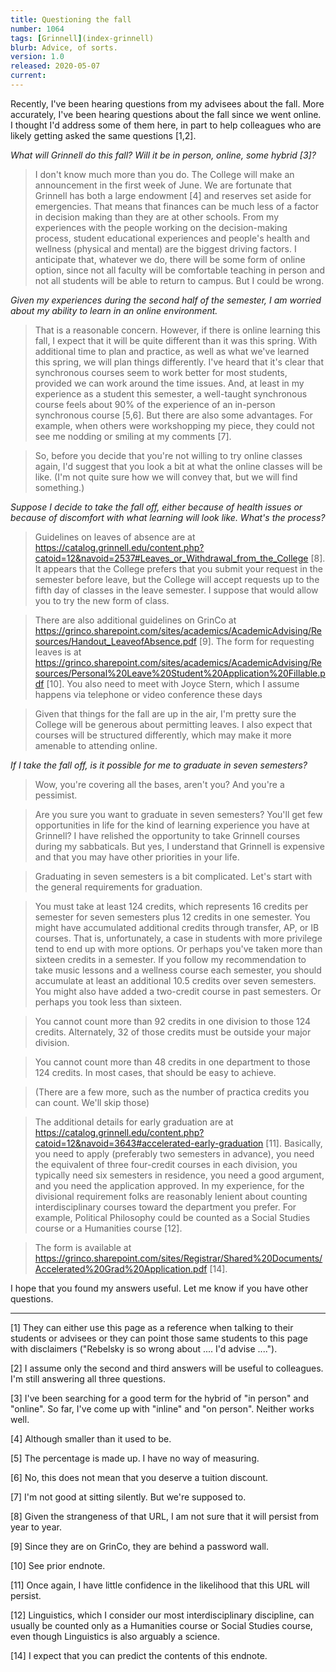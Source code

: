 ```yaml
---
title: Questioning the fall
number: 1064
tags: [Grinnell](index-grinnell)
blurb: Advice, of sorts.
version: 1.0
released: 2020-05-07
current: 
---
```

Recently, I've been hearing questions from my advisees about the fall.
More accurately, I've been hearing questions about the fall since
we went online.  I thought I'd address some of them here, in part to
help colleagues who are likely getting asked the same questions [1,2].

*What will Grinnell do this fall?  Will it be in person, online, some hybrid [3]?*

> I don't know much more than you do.  The College will make an
announcement in the first week of June.  We are fortunate that
Grinnell has both a large endowment [4] and reserves set aside for
emergencies.  That means that finances can be much less
of a factor in decision making than they are at other schools.  From
my experiences with the people working on the decision-making
process, student educational experiences and people's health and
wellness (physical and mental) are the biggest driving factors.  I
anticipate that, whatever we do, there will be some form of online
option, since not all faculty will be comfortable teaching in person
and not all students will be able to return to campus.  But I could
be wrong.

*Given my experiences during the second half of the semester, I am
worried about my ability to learn in an online environment.*

> That is a reasonable concern.  However, if there is online learning
this fall, I expect that it will be quite different than it was this
spring.  With additional time to plan and practice, as well as what
we've learned this spring, we will plan things differently.  I've
heard that it's clear that synchronous courses seem to work better
for most students, provided we can work around the time issues.  And,
at least in my experience as a student this semester, a well-taught
synchronous course feels about 90% of the experience of an in-person synchronous
course [5,6].  But there are also some advantages.  For example, when
others were workshopping my piece, they could not see me nodding
or smiling at my comments [7].

> So, before you decide that you're not willing to try online classes
again, I'd suggest that you look a bit at what the online classes will
be like.  (I'm not quite sure how we will convey that, but we will 
find something.)

*Suppose I decide to take the fall off, either because of health issues
or because of discomfort with what learning will look like.  What's the
process?*

> Guidelines on leaves of absence are at <https://catalog.grinnell.edu/content.php?catoid=12&navoid=2537#Leaves_or_Withdrawal_from_the_College> [8]. It appears that the College prefers that you submit your request in the semester before leave, but the College will accept requests up to the fifth day of classes in the leave semester.  I suppose that would allow you to try the new form of class.  

> There are also additional guidelines on GrinCo at <https://grinco.sharepoint.com/sites/academics/AcademicAdvising/Resources/Handout_LeaveofAbsence.pdf> [9].  The form for requesting leaves is at <https://grinco.sharepoint.com/sites/academics/AcademicAdvising/Resources/Personal%20Leave%20Student%20Application%20Fillable.pdf> [10].  You also need to meet with Joyce Stern, which I assume happens via telephone or video conference these days

> Given that things for the fall are up in the air, I'm pretty sure the College will be generous about permitting leaves.  I also expect that courses will be structured differently, which may make it more amenable to attending online.

_If I take the fall off, is it possible for me to graduate in seven semesters?_

> Wow, you're covering all the bases, aren't you?  And you're a pessimist.

> Are you sure you want to graduate in seven semesters?  You'll get few
  opportunities in life for the kind of learning experience you have at
  Grinnell?  I have relished the opportunity to take Grinnell courses
  during my sabbaticals.  But yes, I understand that Grinnell is
  expensive and that you may have other priorities in your life.

> Graduating in seven semesters is a bit complicated.  Let's start
  with the general requirements for graduation.

> You must take at least 124 credits, which represents 16 credits per semester for seven semesters plus 12 credits in one semester.  You might have accumulated additional credits through transfer, AP, or IB courses.  That is, unfortunately, a case in students with more privilege tend to end up with more options.   Or perhaps you've taken more than sixteen credits in a semester.  If you follow my recommendation to take music lessons and a wellness course each semester, you should accumulate at least an additional 10.5 credits over seven semesters.  You might also have added a two-credit course in past semesters.  Or perhaps you took less than sixteen.

> You cannot count more than 92 credits in one division to those 124 credits.  Alternately, 32 of those credits must be outside your major division.  

> You cannot count more than 48 credits in one department to those 124 credits.  In most cases, that should be easy to achieve.

> (There are a few more, such as the number of practica credits you can count.  We'll skip those)

> The additional details for early graduation are at <https://catalog.grinnell.edu/content.php?catoid=12&navoid=3643#accelerated-early-graduation> [11].  Basically, you need to apply (preferably two semesters in advance), you need the equivalent of three four-credit courses in each division, you typically need six semesters in residence, you need a good argument, and you need the application approved.  In my experience, for the divisional requirement folks are reasonably lenient about counting interdisciplinary courses toward the department you prefer.  For example, Political Philosophy could be counted as a Social Studies course or a Humanities course [12].

> The form is available at <https://grinco.sharepoint.com/sites/Registrar/Shared%20Documents/Accelerated%20Grad%20Application.pdf> [14].

I hope that you found my answers useful.  Let me know if you have other questions.

---

[1] They can either use this page as a reference when talking to
their students or advisees or they can point those same students
to this page with disclaimers ("Rebelsky is so wrong about ....
I'd advise ....").

[2] I assume only the second and third answers will be useful to colleagues.  I'm still answering all three questions.

[3] I've been searching for a good term for the hybrid of "in person" and
"online".  So far, I've come up with "inline" and "on person".  Neither works well.

[4] Although smaller than it used to be.

[5] The percentage is made up.  I have no way of measuring.

[6] No, this does not mean that you deserve a tuition discount.

[7] I'm not good at sitting silently.  But we're supposed to.

[8] Given the strangeness of that URL, I am not sure that it will
persist from year to year.

[9] Since they are on GrinCo, they are behind a password wall.

[10] See prior endnote.

[11] Once again, I have little confidence in the likelihood that this
URL will persist.

[12] Linguistics, which I consider our most interdisciplinary discipline,
can usually be counted only as a Humanities course or Social Studies
course, even though Linguistics is also arguably a science.

[14] I expect that you can predict the contents of this endnote.
